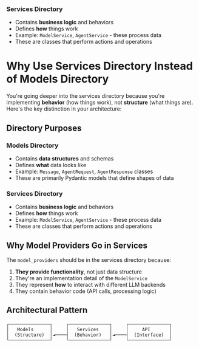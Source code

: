 ### Services Directory
- Contains **business logic** and behaviors
- Defines **how** things work
- Example: `ModelService`, `AgentService` - these process data
- These are classes that perform actions and operations



# Why Use Services Directory Instead of Models Directory

You're going deeper into the services directory because you're implementing **behavior** (how things work), not **structure** (what things are). Here's the key distinction in your architecture:

## Directory Purposes

### Models Directory
- Contains **data structures** and schemas
- Defines **what** data looks like
- Example: `Message`, `AgentRequest`, `AgentResponse` classes
- These are primarily Pydantic models that define shapes of data

### Services Directory
- Contains **business logic** and behaviors
- Defines **how** things work
- Example: `ModelService`, `AgentService` - these process data
- These are classes that perform actions and operations

## Why Model Providers Go in Services

The `model_providers` should be in the services directory because:

1. **They provide functionality**, not just data structure
2. They're an implementation detail of the `ModelService`
3. They represent **how** to interact with different LLM backends
4. They contain behavior code (API calls, processing logic)

## Architectural Pattern

```
┌───────────────┐     ┌───────────────┐     ┌───────────────┐
│   Models      │     │   Services    │     │     API       │
│  (Structure)  │◄────┤  (Behavior)   │◄────┤  (Interface)  │
└───────────────┘     └───────────────┘     └───────────────┘
```
